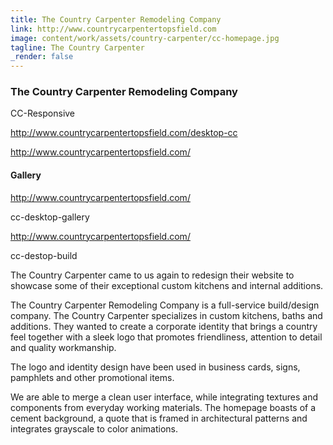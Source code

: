 ```yaml
---
title: The Country Carpenter Remodeling Company
link: http://www.countrycarpentertopsfield.com
image: content/work/assets/country-carpenter/cc-homepage.jpg
tagline: The Country Carpenter
_render: false
---
```


### The Country Carpenter Remodeling Company

CC-Responsive
    
http://www.countrycarpentertopsfield.com/desktop-cc
    
http://www.countrycarpentertopsfield.com/

#### Gallery
    
http://www.countrycarpentertopsfield.com/

cc-desktop-gallery
    
http://www.countrycarpentertopsfield.com/

cc-destop-build

The Country Carpenter came to us again to redesign their website to showcase some of their exceptional custom kitchens and internal additions.

The Country Carpenter Remodeling Company is a full-service build/design  company.  The Country Carpenter specializes in custom kitchens, baths and additions. They wanted to create a corporate identity that brings a country feel together with a sleek logo that promotes friendliness, attention to detail and quality workmanship.

The logo and identity design have been used in business cards, signs, pamphlets and other promotional items.

We are able to merge a clean user interface, while integrating textures and components from everyday working materials. The homepage boasts of a cement background, a quote that is framed in architectural patterns and integrates grayscale to color animations.

